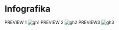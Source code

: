 # Infografika

PREVIEW 1
![gh1](https://github.com/ItsAlper/infografika/assets/75456808/65df7035-b5ab-4a10-958d-16c309b2714c)
PREVIEW 2
![gh2](https://github.com/ItsAlper/infografika/assets/75456808/65aae14a-24aa-4215-9937-8b9b68ca2861)
PREVIEW3
![gh3](https://github.com/ItsAlper/infografika/assets/75456808/53aad741-d278-468f-8002-24c838799a59)
